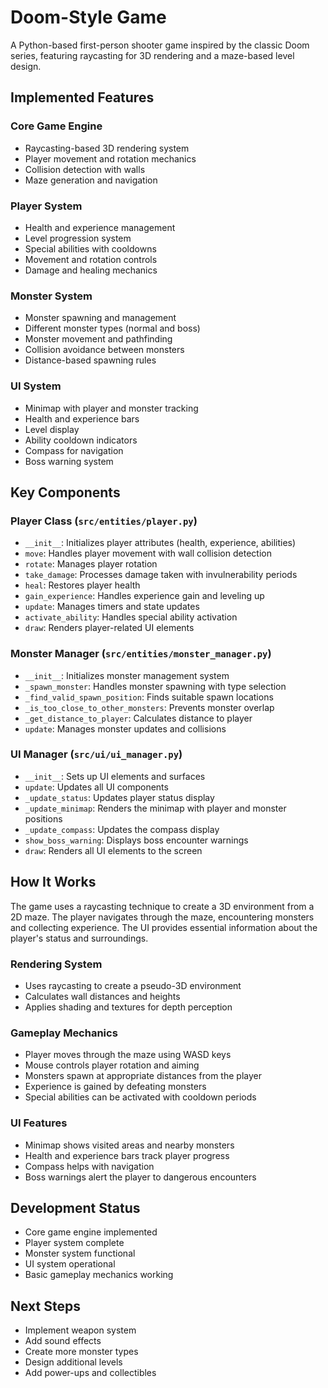 # Doom-Style Game

A Python-based first-person shooter game inspired by the classic Doom series, featuring raycasting for 3D rendering and a maze-based level design.

## Implemented Features

### Core Game Engine
- Raycasting-based 3D rendering system
- Player movement and rotation mechanics
- Collision detection with walls
- Maze generation and navigation

### Player System
- Health and experience management
- Level progression system
- Special abilities with cooldowns
- Movement and rotation controls
- Damage and healing mechanics

### Monster System
- Monster spawning and management
- Different monster types (normal and boss)
- Monster movement and pathfinding
- Collision avoidance between monsters
- Distance-based spawning rules

### UI System
- Minimap with player and monster tracking
- Health and experience bars
- Level display
- Ability cooldown indicators
- Compass for navigation
- Boss warning system

## Key Components

### Player Class (`src/entities/player.py`)
- `__init__`: Initializes player attributes (health, experience, abilities)
- `move`: Handles player movement with wall collision detection
- `rotate`: Manages player rotation
- `take_damage`: Processes damage taken with invulnerability periods
- `heal`: Restores player health
- `gain_experience`: Handles experience gain and leveling up
- `update`: Manages timers and state updates
- `activate_ability`: Handles special ability activation
- `draw`: Renders player-related UI elements

### Monster Manager (`src/entities/monster_manager.py`)
- `__init__`: Initializes monster management system
- `_spawn_monster`: Handles monster spawning with type selection
- `_find_valid_spawn_position`: Finds suitable spawn locations
- `_is_too_close_to_other_monsters`: Prevents monster overlap
- `_get_distance_to_player`: Calculates distance to player
- `update`: Manages monster updates and collisions

### UI Manager (`src/ui/ui_manager.py`)
- `__init__`: Sets up UI elements and surfaces
- `update`: Updates all UI components
- `_update_status`: Updates player status display
- `_update_minimap`: Renders the minimap with player and monster positions
- `_update_compass`: Updates the compass display
- `show_boss_warning`: Displays boss encounter warnings
- `draw`: Renders all UI elements to the screen

## How It Works

The game uses a raycasting technique to create a 3D environment from a 2D maze. The player navigates through the maze, encountering monsters and collecting experience. The UI provides essential information about the player's status and surroundings.

### Rendering System
- Uses raycasting to create a pseudo-3D environment
- Calculates wall distances and heights
- Applies shading and textures for depth perception

### Gameplay Mechanics
- Player moves through the maze using WASD keys
- Mouse controls player rotation and aiming
- Monsters spawn at appropriate distances from the player
- Experience is gained by defeating monsters
- Special abilities can be activated with cooldown periods

### UI Features
- Minimap shows visited areas and nearby monsters
- Health and experience bars track player progress
- Compass helps with navigation
- Boss warnings alert the player to dangerous encounters

## Development Status
- Core game engine implemented
- Player system complete
- Monster system functional
- UI system operational
- Basic gameplay mechanics working

## Next Steps
- Implement weapon system
- Add sound effects
- Create more monster types
- Design additional levels
- Add power-ups and collectibles



